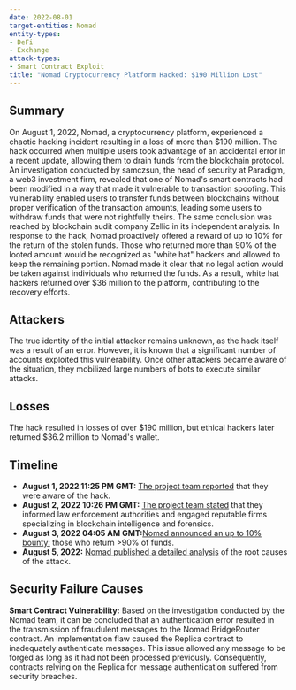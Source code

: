 ```yaml
---
date: 2022-08-01
target-entities: Nomad
entity-types:
- DeFi
- Exchange
attack-types:
- Smart Contract Exploit
title: "Nomad Cryptocurrency Platform Hacked: $190 Million Lost"
---
```


## Summary

On August 1, 2022, Nomad, a cryptocurrency platform, experienced a chaotic hacking incident resulting in a loss of more than $190 million. The hack occurred when multiple users took advantage of an accidental error in a recent update, allowing them to drain funds from the blockchain protocol.
An investigation conducted by samczsun, the head of security at Paradigm, a web3 investment firm, revealed that one of Nomad's smart contracts had been modified in a way that made it vulnerable to transaction spoofing. This vulnerability enabled users to transfer funds between blockchains without proper verification of the transaction amounts, leading some users to withdraw funds that were not rightfully theirs. The same conclusion was reached by blockchain audit company Zellic in its independent analysis.
In response to the hack, Nomad proactively offered a reward of up to 10% for the return of the stolen funds. Those who returned more than 90% of the looted amount would be recognized as "white hat" hackers and allowed to keep the remaining portion. Nomad made it clear that no legal action would be taken against individuals who returned the funds. As a result, white hat hackers returned over $36 million to the platform, contributing to the recovery efforts.

## Attackers

The true identity of the initial attacker remains unknown, as the hack itself was a result of an error. However, it is known that a significant number of accounts exploited this vulnerability. Once other attackers became aware of the situation, they mobilized large numbers of bots to execute similar attacks.

## Losses

The hack resulted in losses of over $190 million, but ethical hackers later returned $36.2 million to Nomad's wallet.

## Timeline

- **August 1, 2022 11:25 PM GMT:** [The project team reported](https://twitter.com/nomadxyz_/status/1554246853348036608) that they were aware of the hack.
- **August 2, 2022 10:26 PM GMT:** [The project team stated](https://twitter.com/nomadxyz_/status/1554413278406721537) that they informed law enforcement authorities and engaged reputable firms specializing in blockchain intelligence and forensics.
- **August 3, 2022 04:05 AM GMT:**[Nomad announced an up to 10% bounty:](https://twitter.com/nomadxyz_/status/1554679735006859264) those who return >90% of funds.
- **August 5, 2022:** [Nomad published a detailed analysis](https://medium.com/nomad-xyz-blog/nomad-bridge-hack-root-cause-analysis-875ad2e5aacd) of the root causes of the attack.

## Security Failure Causes

**Smart Contract Vulnerability:** Based on the investigation conducted by the Nomad team, it can be concluded that an authentication error resulted in the transmission of fraudulent messages to the Nomad BridgeRouter contract. An implementation flaw caused the Replica contract to inadequately authenticate messages. This issue allowed any message to be forged as long as it had not been processed previously. Consequently, contracts relying on the Replica for message authentication suffered from security breaches.
